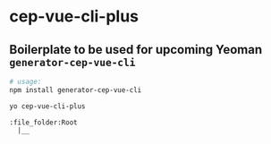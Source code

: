 # cep-vue-cli-plus

## Boilerplate to be used for upcoming Yeoman `generator-cep-vue-cli`

```bash
# usage:
npm install generator-cep-vue-cli

yo cep-vue-cli-plus
```

```
:file_folder:Root
  |__

```
